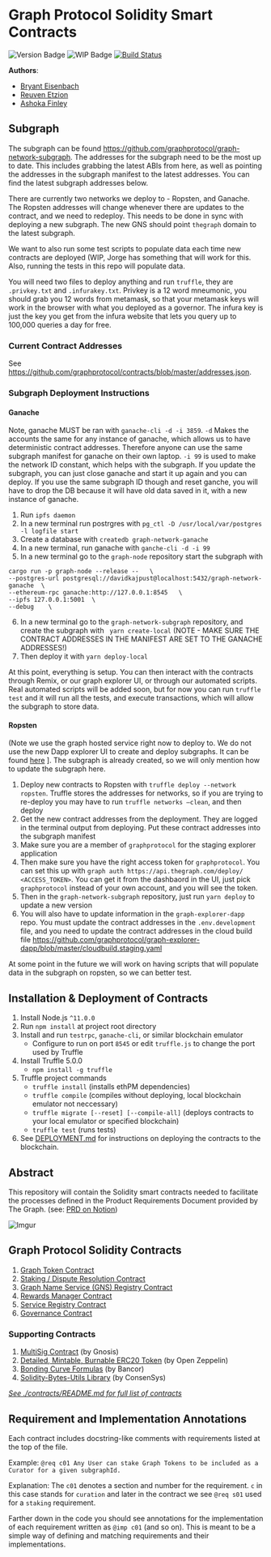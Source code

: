 # Graph Protocol Solidity Smart Contracts

![Version Badge](https://img.shields.io/badge/version-1.0.0-lightgrey.svg)
![WIP Badge](https://img.shields.io/badge/status-POC-blue.svg)
[![Build Status](https://travis-ci.com/graphprotocol/contracts.svg?token=wbxCaTb68vuvzoN4HDgt&branch=master)](https://travis-ci.com/graphprotocol/contracts)

**Authors**:
 - [Bryant Eisenbach](https://github.com/fubuloubu)
 - [Reuven Etzion](https://github.com/retzion)
 - [Ashoka Finley](https://github.com/shkfnly)
 
## Subgraph 
The subgraph can be found https://github.com/graphprotocol/graph-network-subgraph. The addresses
for the subgraph need to be the most up to date. This includes grabbing the latest ABIs from here,
as well as pointing the addresses in the subgraph manifest to the latest addresses. You can find 
the latest subgraph addresses below. 

There are currently two networks we deploy to - Ropsten, and Ganache. The Ropsten addresses will
change whenever there are updates to the contract, and we need to redeploy. This needs to be 
done in sync with deploying a new subgraph. The new GNS should point `thegraph` domain to the
latest subgraph.

We want to also run some test scripts to populate data each time new contracts are deployed (WIP, 
Jorge has something that will work for this. Also, running the tests in this repo will populate 
data. 

You will need two  files to deploy anything and run `truffle`, they are `.privkey.txt` and 
`.infurakey.txt`. Privkey is a 12 word mneumonic, you should grab you 12 words from metamask, so 
that your metamask keys will work in the browser with what you deployed as a governor. The infura
key is just the key you get from the infura website that lets you query up to 100,000 queries a day
for free.

### Current Contract Addresses

See https://github.com/graphprotocol/contracts/blob/master/addresses.json. 
  
### Subgraph Deployment Instructions
#### Ganache
 Note, ganache MUST be ran with `ganache-cli -d -i 3859`. `-d` Makes the accounts the same for any
 instance of ganache, which allows us to have deterministic contract addresses. Therefore anyone can
 use the same subgraph manifest for ganache on their own laptop. `-i 99` is used to make the 
 network ID constant, which helps with the subgraph. If you update the subgraph, you can just
 close ganache and start it up again and you can deploy. If you use the same subgraph ID though and
 reset ganche, you will have to drop the DB because it will have old data saved in it, with a new
 instance of ganache.

1. Run `ipfs daemon`
2. In a new terminal run postrgres with `pg_ctl -D /usr/local/var/postgres -l logfile start`
3. Create a database with `createdb graph-network-ganache`
4. In a new terminal, run ganache with `ganche-cli -d -i 99`
5. In a new terminal go to the `graph-node` repository start the subgraph with
 ```
 cargo run -p graph-node --release --   \
 --postgres-url postgresql://davidkajpust@localhost:5432/graph-network-ganache  \
 --ethereum-rpc ganache:http://127.0.0.1:8545   \
 --ipfs 127.0.0.1:5001  \
 --debug    \
 ```
6. In a new terminal go to the `graph-network-subgraph` repository, and create the subgraph with
` yarn create-local` (NOTE - MAKE SURE THE CONTRACT ADDRESSES IN THE MANIFEST ARE SET TO THE
GANACHE ADDRESSES!)
7. Then deploy it with `yarn deploy-local`

At this point, everything is setup. You can then interact with the contracts through Remix, or
our graph explorer UI, or through our automated scripts. Real automated scripts will be added soon,
but for now you can run `truffle test` and it will run all the tests, and execute transactions, 
which will allow the subgraph to store data.

#### Ropsten
(Note we use the graph hosted service right now to deploy to. We do not use the new Dapp explorer UI
to create and deploy subgraphs. It can be found [here](https://staging.thegraph.com/explorer/subgraph/graphprotocol/explorer-dapp)
]. The subgraph is already created, so we will only mention how to update the subgraph here.

1. Deploy new contracts to Ropsten with `truffle deploy --network ropsten`. Truffle stores the 
addresses for networks, so if you are trying to re-deploy you may have to run 
`truffle networks —clean`, and then deploy
2. Get the new contract addresses from the deployment. They are logged in the terminal output from
deploying. Put these contract addresses into the subgraph manifest
3. Make sure you are a member of `graphprotocol` for the staging explorer application
4. Then make sure you have the right access token for `graphprotocol`. You can set this up with 
`graph auth https://api.thegraph.com/deploy/ <ACCESS_TOKEN>`. You can get it from the dashbaord in the
UI, just pick `graphprotocol` instead of your own account, and you will see the token.
5. Then in the `graph-network-subgraph` repository, just run `yarn deploy` to update a new version
6. You will also have to update information in the `graph-explorer-dapp` repo. You must update
the contract addresses in the `.env.development` file, and you need to update the contract addresses
in the cloud build file 
https://github.com/graphprotocol/graph-explorer-dapp/blob/master/cloudbuild.staging.yaml

At some point in the future we will work on having scripts that will populate data in the subgraph
on ropsten, so we can better test.  

## Installation &amp; Deployment of Contracts
1. Install Node.js `^11.0.0`
1. Run `npm install` at project root directory
1. Install and run `testrpc`, `ganache-cli`, or similar blockchain emulator
    - Configure to run on port `8545` or edit `truffle.js` to change the port used by Truffle
1. Install Truffle 5.0.0
    - `npm install -g truffle`
1. Truffle project commands
    - `truffle install` (installs ethPM dependencies)
    - `truffle compile` (compiles without deploying, local blockchain emulator not neccessary)
    - `truffle migrate [--reset] [--compile-all]` (deploys contracts to your local emulator or specified blockchain)
    - `truffle test` (runs tests)
1. See [DEPLOYMENT.md](./DEPLOYMENT.md) for instructions on deploying the contracts to the blockchain.

## Abstract
This repository will contain the Solidity smart contracts needed to facilitate the processes defined in the Product Requirements Document provided by The Graph.
(see: [PRD on Notion](https://www.notion.so/Hybrid-POC-Smart-Contracts-18646757d3644f73bf9fdfb2e98b93eb))

![Imgur](https://i.imgur.com/9uwiie1.png)


## Graph Protocol Solidity Contracts
1. [Graph Token Contract](./contracts/GraphToken.sol)
1. [Staking / Dispute Resolution Contract](./contracts/Staking.sol)
1. [Graph Name Service (GNS) Registry Contract](./contracts/GNS.sol)
1. [Rewards Manager Contract](./contracts/RewardsManager.sol)
1. [Service Registry Contract](./contracts/ServiceRegistry.sol)
1. [Governance Contract](./contracts/Governed.sol)

### Supporting Contracts
1. [MultiSig Contract](./contracts/MultiSigWallet.sol) (by Gnosis)
1. [Detailed, Mintable, Burnable ERC20 Token](./contracts/openzeppelin/) (by Open Zeppelin)
1. [Bonding Curve Formulas](./contracts/bancor/) (by Bancor)
1. [Solidity-Bytes-Utils Library](./installed_contracts/bytes/) (by ConsenSys)

*[See ./contracts/README.md for full list of contracts](./contracts/)*

## Requirement and Implementation Annotations
Each contract includes docstring-like comments with requirements listed at the top of the file. 

Example: `@req c01 Any User can stake Graph Tokens to be included as a Curator for a given subgraphId.`

Explanation: The `c01` denotes a section and number for the requirement. `c` in this case stands for `curation` and later in the contract we see `@req s01` used for a `staking` requirement.

Farther down in the code you should see annotations for the implementation of each requirement written as `@imp c01` (and so on). This is meant to be a simple way of defining and matching requirements and their implementations.

